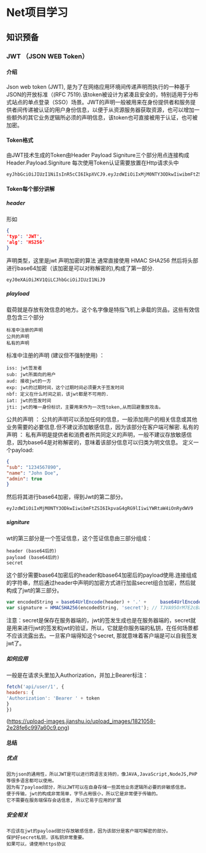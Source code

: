 # Net项目学习
## 知识预备
### JWT （JSON WEB Token）
#### 介绍
Json web token (JWT), 是为了在网络应用环境间传递声明而执行的一种基于JSON的开放标准（(RFC 7519).该token被设计为紧凑且安全的，特别适用于分布式站点的单点登录（SSO）场景。JWT的声明一般被用来在身份提供者和服务提供者间传递被认证的用户身份信息，以便于从资源服务器获取资源，也可以增加一些额外的其它业务逻辑所必须的声明信息，该token也可直接被用于认证，也可被加密。
#### Token格式
由JWT技术生成的Token由Header Payload Signiture三个部分用点连接构成
Header.Payload.Signiture
每次使用Token认证需要放置在Http请求头中
	

```
eyJhbGciOiJIUzI1NiIsInR5cCI6IkpXVCJ9.eyJzdWIiOiIxMjM0NTY3ODkwIiwibmFtZSI6IkpvaG4gRG9lIiwiYWRtaW4iOnRydWV9.TJVA95OrM7E2cBab30RMHrHDcEfxjoYZgeFONFh7HgQ
```

#### Token每个部分讲解
##### header
形如

```json
{
'typ': 'JWT',
'alg': 'HS256'
}
```

声明类型，这里是jwt
声明加密的算法 通常直接使用 HMAC SHA256
然后将头部进行base64加密（该加密是可以对称解密的),构成了第一部分.

	eyJ0eXAiOiJKV1QiLCJhbGciOiJIUzI1NiJ9

##### playload
载荷就是存放有效信息的地方。这个名字像是特指飞机上承载的货品，这些有效信息包含三个部分

    标准中注册的声明
    公共的声明
    私有的声明

标准中注册的声明 (建议但不强制使用) ：

    iss: jwt签发者
    sub: jwt所面向的用户
    aud: 接收jwt的一方
    exp: jwt的过期时间，这个过期时间必须要大于签发时间
    nbf: 定义在什么时间之前，该jwt都是不可用的.
    iat: jwt的签发时间
    jti: jwt的唯一身份标识，主要用来作为一次性token,从而回避重放攻击。

公共的声明 ：
公共的声明可以添加任何的信息，一般添加用户的相关信息或其他业务需要的必要信息.但不建议添加敏感信息，因为该部分在客户端可解密.
私有的声明 ：
私有声明是提供者和消费者所共同定义的声明，一般不建议存放敏感信息，因为base64是对称解密的，意味着该部分信息可以归类为明文信息。
定义一个payload:

```json
{
"sub": "1234567890",
"name": "John Doe",
"admin": true
}
```

然后将其进行base64加密，得到Jwt的第二部分。

	eyJzdWIiOiIxMjM0NTY3ODkwIiwibmFtZSI6IkpvaG4gRG9lIiwiYWRtaW4iOnRydWV9

##### signiture
wt的第三部分是一个签证信息，这个签证信息由三部分组成：

    header (base64后的)
    payload (base64后的)
    secret

这个部分需要base64加密后的header和base64加密后的payload使用.连接组成的字符串，然后通过header中声明的加密方式进行加盐secret组合加密，然后就构成了jwt的第三部分。

```js
var encodedString = base64UrlEncode(header) + '.' + 	base64UrlEncode(payload);
var signature = HMACSHA256(encodedString, 'secret'); // TJVA95OrM7E2cBab30RMHrHDcEfxjoYZgeFONFh7HgQ
```

注意：secret是保存在服务器端的，jwt的签发生成也是在服务器端的，secret就是用来进行jwt的签发和jwt的验证，所以，它就是你服务端的私钥，在任何场景都不应该流露出去。一旦客户端得知这个secret, 那就意味着客户端是可以自我签发jwt了。

##### 如何应用
一般是在请求头里加入Authorization，并加上Bearer标注：

```js
fetch('api/user/1', {
headers: {
'Authorization': 'Bearer ' + token
}
})
```

(https://upload-images.jianshu.io/upload_images/1821058-2e28fe6c997a60c9.png)

#### 总结
##### 优点

    因为json的通用性，所以JWT是可以进行跨语言支持的，像JAVA,JavaScript,NodeJS,PHP等很多语言都可以使用。
    因为有了payload部分，所以JWT可以在自身存储一些其他业务逻辑所必要的非敏感信息。
    便于传输，jwt的构成非常简单，字节占用很小，所以它是非常便于传输的。
    它不需要在服务端保存会话信息, 所以它易于应用的扩展

##### 安全相关

    不应该在jwt的payload部分存放敏感信息，因为该部分是客户端可解密的部分。
    保护好secret私钥，该私钥非常重要。
    如果可以，请使用https协议


